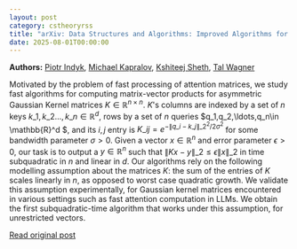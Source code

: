 ```yaml
---
layout: post
category: cstheoryrss
title: "arXiv: Data Structures and Algorithms: Improved Algorithms for Kernel Matrix-Vector Multiplication Under"
date: 2025-08-01T00:00:00
---
```


**Authors:** [Piotr Indyk](https://dblp.uni-trier.de/search?q=Piotr+Indyk), [Michael Kapralov](https://dblp.uni-trier.de/search?q=Michael+Kapralov), [Kshiteej Sheth](https://dblp.uni-trier.de/search?q=Kshiteej+Sheth), [Tal Wagner](https://dblp.uni-trier.de/search?q=Tal+Wagner)

Motivated by the problem of fast processing of attention matrices, we study
fast algorithms for computing matrix-vector products for asymmetric Gaussian
Kernel matrices $K\in \mathbb{R}^{n\times n}$. $K$'s columns are indexed by a
set of $n$ keys $k\_1,k\_2\ldots, k\_n\in \mathbb{R}^d$, rows by a set of $n$
queries $q\_1,q\_2,\ldots,q\_n\in \mathbb{R}^d $, and its $i,j$ entry is $K\_{ij} =
e^{-\|q\_i-k\_j\|\_2^2/2\sigma^2}$ for some bandwidth parameter $\sigma>0$. Given
a vector $x\in \mathbb{R}^n$ and error parameter $\epsilon>0$, our task is to
output a $y\in \mathbb{R}^n$ such that $\|Kx-y\|\_2\leq \epsilon \|x\|\_2$ in
time subquadratic in $n$ and linear in $d$. Our algorithms rely on the
following modelling assumption about the matrices $K$: the sum of the entries
of $K$ scales linearly in $n$, as opposed to worst case quadratic growth. We
validate this assumption experimentally, for Gaussian kernel matrices
encountered in various settings such as fast attention computation in LLMs. We
obtain the first subquadratic-time algorithm that works under this assumption,
for unrestricted vectors.

[Read original post](http://arxiv.org/abs/2507.23539v1)
